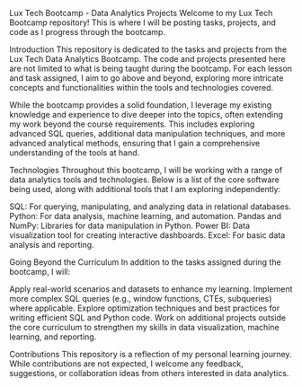Lux Tech Bootcamp - Data Analytics Projects
Welcome to my Lux Tech Bootcamp repository! This is where I will be posting tasks, projects, and code as I progress through the bootcamp.

Introduction
This repository is dedicated to the tasks and projects from the Lux Tech Data Analytics Bootcamp. The code and projects presented here are not limited to what is being taught during the bootcamp. For each lesson and task assigned, I aim to go above and beyond, exploring more intricate concepts and functionalities within the tools and technologies covered.

While the bootcamp provides a solid foundation, I leverage my existing knowledge and experience to dive deeper into the topics, often extending my work beyond the course requirements. This includes exploring advanced SQL queries, additional data manipulation techniques, and more advanced analytical methods, ensuring that I gain a comprehensive understanding of the tools at hand.

Technologies
Throughout this bootcamp, I will be working with a range of data analytics tools and technologies. Below is a list of the core software being used, along with additional tools that I am exploring independently:

SQL: For querying, manipulating, and analyzing data in relational databases.
Python: For data analysis, machine learning, and automation.
Pandas and NumPy: Libraries for data manipulation in Python.
Power BI: Data visualization tool for creating interactive dashboards.
Excel: For basic data analysis and reporting.

Going Beyond the Curriculum
In addition to the tasks assigned during the bootcamp, I will:

Apply real-world scenarios and datasets to enhance my learning.
Implement more complex SQL queries (e.g., window functions, CTEs, subqueries) where applicable.
Explore optimization techniques and best practices for writing efficient SQL and Python code.
Work on additional projects outside the core curriculum to strengthen my skills in data visualization, machine learning, and reporting.

Contributions
This repository is a reflection of my personal learning journey. While contributions are not expected, I welcome any feedback, suggestions, or collaboration ideas from others interested in data analytics.

